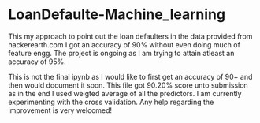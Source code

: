 # LoanDefaulte-Machine_learning


This my approach to point out the loan defaulters in the data provided from hackerearth.com
I got an accuracy of 90% without even doing much of feature engg. The project is ongoing as I am trying to attain atleast an accuracy of 95%. 


This is not the final ipynb as I would like to first get an accuracy of 90+ and then would document it soon. This file got 90.20% score unto submission as in the end I used weigted average of all the predictors. I am currently experimenting with the cross validation. Any help regarding the improvement is very welcomed!
